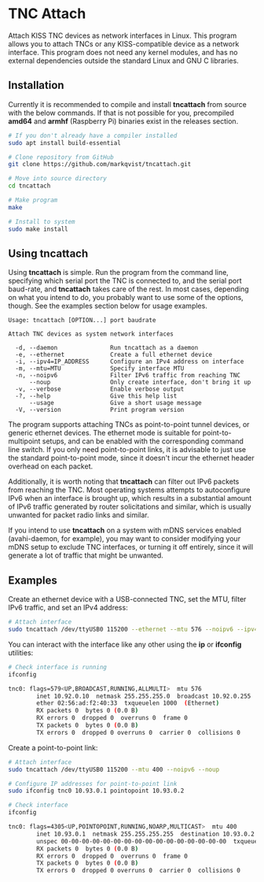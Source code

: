 TNC Attach
==========
Attach KISS TNC devices as network interfaces in Linux. This program allows you to attach TNCs or any KISS-compatible device as a network interface. This program does not need any kernel modules, and has no external dependencies outside the standard Linux and GNU C libraries.

## Installation

Currently it is recommended to compile and install __tncattach__ from source with the below commands. If that is not possible for you, precompiled __amd64__ and __armhf__ (Raspberry Pi) binaries exist in the releases section.

```sh
# If you don't already have a compiler installed
sudo apt install build-essential

# Clone repository from GitHub
git clone https://github.com/markqvist/tncattach.git

# Move into source directory
cd tncattach

# Make program
make

# Install to system
sudo make install
```

## Using tncattach

Using __tncattach__ is simple. Run the program from the command line, specifying which serial port the TNC is connected to, and the serial port baud-rate, and __tncattach__ takes care of the rest. In most cases, depending on what you intend to do, you probably want to use some of the options, though. See the examples section below for usage examples.

```
Usage: tncattach [OPTION...] port baudrate

Attach TNC devices as system network interfaces

  -d, --daemon               Run tncattach as a daemon
  -e, --ethernet             Create a full ethernet device
  -i, --ipv4=IP_ADDRESS      Configure an IPv4 address on interface
  -m, --mtu=MTU              Specify interface MTU
  -n, --noipv6               Filter IPv6 traffic from reaching TNC
      --noup                 Only create interface, don't bring it up
  -v, --verbose              Enable verbose output
  -?, --help                 Give this help list
      --usage                Give a short usage message
  -V, --version              Print program version
```

The program supports attaching TNCs as point-to-point tunnel devices, or generic ethernet devices. The ethernet mode is suitable for point-to-multipoint setups, and can be enabled with the corresponding command line switch. If you only need point-to-point links, it is advisable to just use the standard point-to-point mode, since it doesn't incur the ethernet header overhead on each packet.

Additionally, it is worth noting that __tncattach__ can filter out IPv6 packets from reaching the TNC. Most operating systems attempts to autoconfigure IPv6 when an interface is brought up, which results in a substantial amount of IPv6 traffic generated by router solicitations and similar, which is usually unwanted for packet radio links and similar.

If you intend to use __tncattach__ on a system with mDNS services enabled (avahi-daemon, for example), you may want to consider modifying your mDNS setup to exclude TNC interfaces, or turning it off entirely, since it will generate a lot of traffic that might be unwanted.

## Examples

Create an ethernet device with a USB-connected TNC, set the MTU, filter IPv6 traffic, and set an IPv4 address:

```sh
# Attach interface
sudo tncattach /dev/ttyUSB0 115200 --ethernet --mtu 576 --noipv6 --ipv4 10.92.0.10/24
```

You can interact with the interface like any other using the __ip__ or __ifconfig__ utilities:

```sh
# Check interface is running
ifconfig

tnc0: flags=579<UP,BROADCAST,RUNNING,ALLMULTI>  mtu 576
        inet 10.92.0.10  netmask 255.255.255.0  broadcast 10.92.0.255
        ether 02:56:ad:f2:40:33  txqueuelen 1000  (Ethernet)
        RX packets 0  bytes 0 (0.0 B)
        RX errors 0  dropped 0  overruns 0  frame 0
        TX packets 0  bytes 0 (0.0 B)
        TX errors 0  dropped 0 overruns 0  carrier 0  collisions 0
```

Create a point-to-point link:

```sh
# Attach interface
sudo tncattach /dev/ttyUSB0 115200 --mtu 400 --noipv6 --noup

# Configure IP addresses for point-to-point link
sudo ifconfig tnc0 10.93.0.1 pointopoint 10.93.0.2

# Check interface
ifconfig

tnc0: flags=4305<UP,POINTOPOINT,RUNNING,NOARP,MULTICAST>  mtu 400
        inet 10.93.0.1  netmask 255.255.255.255  destination 10.93.0.2
        unspec 00-00-00-00-00-00-00-00-00-00-00-00-00-00-00-00  txqueuelen 500  (UNSPEC)
        RX packets 0  bytes 0 (0.0 B)
        RX errors 0  dropped 0  overruns 0  frame 0
        TX packets 0  bytes 0 (0.0 B)
        TX errors 0  dropped 0 overruns 0  carrier 0  collisions 0

```

